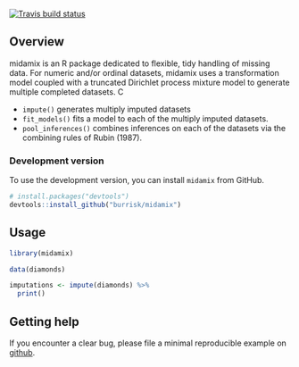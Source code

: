 <!-- badges: start -->
[![Travis build status](https://travis-ci.org/burrisk/midamix.svg?branch=master)](https://travis-ci.org/burrisk/midamix)
<!-- badges: end -->

## Overview

midamix is an R package dedicated to flexible, tidy handling of missing data.  For numeric and/or ordinal datasets, midamix uses a transformation model coupled with a truncated Dirichlet process mixture model to generate multiple completed datasets.   C

  - `impute()` generates multiply imputed datasets
  - `fit_models()` fits a model to each of the multiply imputed datasets.
  - `pool_inferences()` combines inferences on each of the datasets via the combining rules of Rubin (1987).

### Development version

To use the development version, you can
install `midamix` from GitHub.

``` r
# install.packages("devtools")
devtools::install_github("burrisk/midamix")
```

## Usage

``` r
library(midamix)

data(diamonds)

imputations <- impute(diamonds) %>%
  print()
```

## Getting help

If you encounter a clear bug, please file a minimal reproducible example
on [github](https://github.com/burrisk/midamix/issues).
